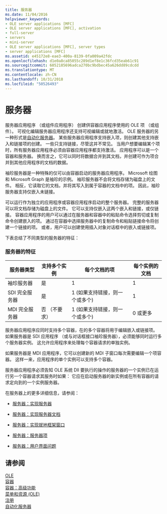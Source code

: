 ```yaml
---
title: 服务器
ms.date: 11/04/2016
helpviewer_keywords:
- OLE server applications [MFC]
- OLE server applications [MFC], activation
- full-server
- servers
- mini-server
- OLE server applications [MFC], server types
- server applications [MFC]
ms.assetid: e45172e8-eae3-400a-8139-0fa009a42fdc
ms.openlocfilehash: d1e0a8ca85055c289d1ef8e1c36fcd35eab61c91
ms.sourcegitcommit: 6052185696adca270bc9bdbec45a626dd89cdcdd
ms.translationtype: MT
ms.contentlocale: zh-CN
ms.lasthandoff: 10/31/2018
ms.locfileid: "50526493"
---
```

# <a name="servers"></a>服务器

服务器应用程序 （或组件应用程序） 创建供容器应用程序使用的 OLE 项 （或组件）。 可视化编辑服务器应用程序还支持可视编辑或就地激活。 OLE 服务器的另一种形式是[自动化服务器](../mfc/automation-servers.md)。 某些服务器应用程序支持嵌入项，则创建其他支持嵌入和链接项的创建。 一些只支持链接，尽管这并不常见。 当用户想要编辑某个项时，所有服务器应用程序必须由容器应用程序都支持激活。 应用程序可以是一个容器和服务器。 换而言之，它可以同时将数据合并到其文档，并创建可作为项合并到其他应用程序的文档的数据。

袖珍服务器是一种特殊的仅可以由容器启动的服务器应用程序。 Microsoft 绘图和 Microsoft Graph 是袖珍的示例。 袖珍服务器不会将文档存储为磁盘上的文件。 相反，它读取它的文档，并将其写入到属于容器的文档中的项。 因此，袖珍服务器支持仅嵌入未链接。

可以运行作为独立的应用程序或容器应用程序启动的整个服务器。 完整的服务器可以将文档存储为磁盘上的文件。 它可以支持仅嵌入这两个嵌入和链接，或仅链接。 容器应用程序的用户可以通过在服务器和容器中的粘贴命令选择剪切或复制命令创建嵌入的项。 通过在容器中选择服务器中的复制命令和粘贴链接命令将创建一个链接的项。 或者，用户可以创建使用插入对象对话框中的嵌入或链接项。

下表总结了不同类型的服务器的特征：

### <a name="server-characteristics"></a>服务器的特征

|服务器类型|支持多个实例|每个文档的项|每个实例的文档|
|--------------------|---------------------------------|------------------------|----------------------------|
|袖珍服务器|是|1|1|
|SDI 完全服务器|是|1 (如果支持链接，则一个或多个)|1|
|MDI 完全服务器|否 （不要求）|1 (如果支持链接，则一个或多个)|0 或更多|

服务器应用程序应同时支持多个容器，在的多个容器将用于编辑嵌入或链接项。 如果服务器是 SDI 应用程序 （或与对话框接口袖珍服务器），必须能够同时运行多个服务器实例。 这允许应用程序来处理每个容器请求的单独实例。

如果服务器是 MDI 应用程序，它可以创建新的 MDI 子窗口每次需要编辑一个项容器。 这样一来，应用程序的单个实例可以支持多个容器。

服务器应用程序必须告知 OLE 系统 Dll 要执行的操作的服务器的一个实例已在运行另一个容器请求其服务时如果： 它应在启动服务器的新实例或在所有容器的请求定向到的一个实例服务器。

在服务器上的更多详细信息，请参阅：

- [服务器：实现服务器](../mfc/servers-implementing-a-server.md)

- [服务器：实现服务器文档](../mfc/servers-implementing-server-documents.md)

- [服务器：实现就地框架窗口](../mfc/servers-implementing-in-place-frame-windows.md)

- [服务器：服务器项](../mfc/servers-server-items.md)

- [服务器：用户界面问题](../mfc/servers-user-interface-issues.md)

## <a name="see-also"></a>请参阅

[OLE](../mfc/ole-in-mfc.md)<br/>
[容器](../mfc/containers.md)<br/>
[容器：高级功能](../mfc/containers-advanced-features.md)<br/>
[菜单和资源 (OLE)](../mfc/menus-and-resources-ole.md)<br/>
[注册](../mfc/registration.md)<br/>
[自动化服务器](../mfc/automation-servers.md)

